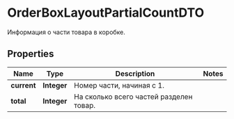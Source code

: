 

# OrderBoxLayoutPartialCountDTO

Информация о части товара в коробке.

## Properties

| Name | Type | Description | Notes |
|------------ | ------------- | ------------- | -------------|
|**current** | **Integer** | Номер части, начиная с 1. |  |
|**total** | **Integer** | На сколько всего частей разделен товар. |  |



